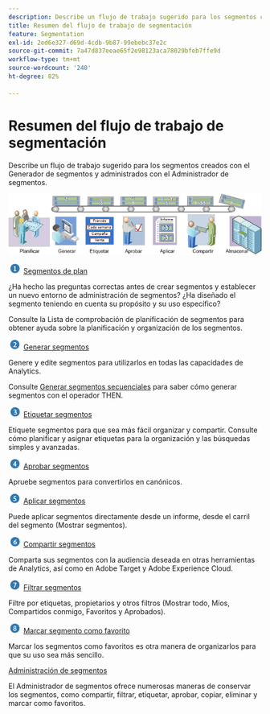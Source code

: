 ```yaml
---
description: Describe un flujo de trabajo sugerido para los segmentos creados con el Generador de segmentos y administrados con el Administrador de segmentos.
title: Resumen del flujo de trabajo de segmentación
feature: Segmentation
exl-id: 2ed6e327-d69d-4cdb-9b87-99ebebc37e2c
source-git-commit: 7a47d837eeae65f2e98123aca78029bfeb7ffe9d
workflow-type: tm+mt
source-wordcount: '240'
ht-degree: 82%

---
```


# Resumen del flujo de trabajo de segmentación

Describe un flujo de trabajo sugerido para los segmentos creados con el Generador de segmentos y administrados con el Administrador de segmentos.

![](assets/seg_workflow.png)


![](assets/step1_icon.png) [Segmentos de plan](/help/components/segmentation/segmentation-workflow/seg-plan.md)

¿Ha hecho las preguntas correctas antes de crear segmentos y establecer un nuevo entorno de administración de segmentos? ¿Ha diseñado el segmento teniendo en cuenta su propósito y su uso específico?

Consulte la Lista de comprobación de planificación de segmentos para obtener ayuda sobre la planificación y organización de los segmentos.

![](assets/step2_icon.png) [Generar segmentos](/help/components/segmentation/segmentation-workflow/seg-build.md)

Genere y edite segmentos para utilizarlos en todas las capacidades de Analytics.

Consulte [Generar segmentos secuenciales](/help/components/segmentation/segmentation-workflow/seg-sequential-build.md) para saber cómo generar segmentos con el operador THEN.

![](assets/step3_icon.png) [Etiquetar segmentos](/help/components/segmentation/segmentation-workflow/seg-tag.md)

Etiquete segmentos para que sea más fácil organizar y compartir. Consulte cómo planificar y asignar etiquetas para la organización y las búsquedas simples y avanzadas.

![](assets/step4_icon.png) [Aprobar segmentos](/help/components/segmentation/segmentation-workflow/seg-approve.md)

Apruebe segmentos para convertirlos en canónicos.

![](assets/step5_icon.png) [Aplicar segmentos](/help/components/segmentation/segmentation-workflow/t-seg-apply.md)

Puede aplicar segmentos directamente desde un informe, desde el carril del segmento (Mostrar segmentos).

![](assets/step6_icon.png) [Compartir segmentos](/help/components/segmentation/segmentation-workflow/t-seg-share.md)

Comparta sus segmentos con la audiencia deseada en otras herramientas de Analytics, así como en Adobe Target y Adobe Experience Cloud.

![](assets/step7_icon.png) [Filtrar segmentos](/help/components/segmentation/segmentation-workflow/t-seg-filter.md)

Filtre por etiquetas, propietarios y otros filtros (Mostrar todo, Míos, Compartidos conmigo, Favoritos y Aprobados).

![](assets/step8_icon.png) [Marcar segmento como favorito](/help/components/segmentation/segmentation-workflow/t-seg-favorite.md)

Marcar los segmentos como favoritos es otra manera de organizarlos para que su uso sea más sencillo.

[Administración de segmentos](/help/components/segmentation/segmentation-workflow/seg-manage.md)

El Administrador de segmentos ofrece numerosas maneras de conservar los segmentos, como compartir, filtrar, etiquetar, aprobar, copiar, eliminar y marcar como favoritos.
